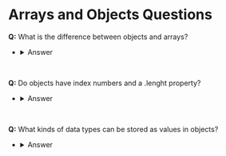 # Arrays and Objects Questions

**Q:** What is the difference between objects and arrays?

- <details>
    <summary> Answer </summary>
     Objects represent a special data type objects can represent things and it thas propreties. An array is jus an special variable that can store lists of data in a single variable
</details>
</br>

**Q:** Do objects have index numbers and a .lenght property?

- <details>
    <summary> Answer </summary>
     No only arrays have and index and a .length property.
</details>
</br>

**Q:** What kinds of data types can be stored as values in objects?

- <details>
    <summary> Answer </summary>
     You can store every single data type in an object.
</details>
</br>
